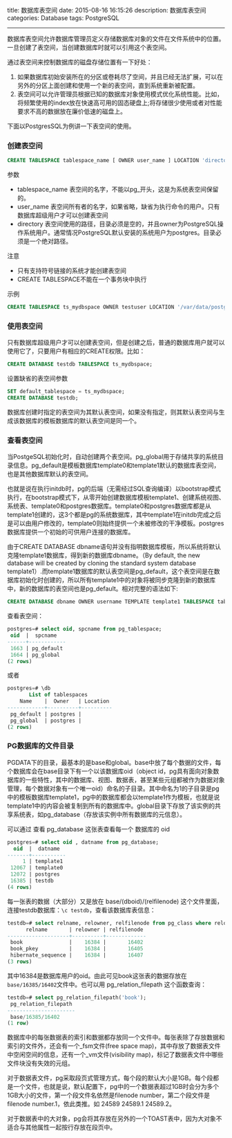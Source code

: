 title: 数据库表空间
date: 2015-08-16 16:15:26
description: 数据库表空间
categories: Database
tags: PostgreSQL

---
数据库表空间允许数据库管理员定义存储数据库对象的文件在文件系统中的位置。一旦创建了表空间，当创建数据库时就可以引用这个表空间。

通过表空间来控制数据库的磁盘存储位置有一下好处：
1.	如果数据库初始安装所在的分区或卷耗尽了空间，并且已经无法扩展，可以在另外的分区上面创建和使用一个新的表空间，直到系统重新被配置。
2.	表空间可以允许管理员根据已知的数据库对象使用模式优化系统性能。比如，将频繁使用的index放在快速高可用的固态硬盘上;将存储很少使用或者对性能要求不高的数据放在廉价低速的磁盘上。

下面以PostgresSQL为例讲一下表空间的使用。

### 创建表空间
```sql
CREATE TABLESPACE tablespace_name [ OWNER user_name ] LOCATION 'directory';
```
参数
*	tablespace_name 表空间的名字，不能以pg_开头，这是为系统表空间保留的。
*	user_name 表空间所有者的名字，如果省略，缺省为执行命令的用户。只有数据库超级用户才可以创建表空间
*	directory 表空间使用的路径，目录必须是空的，并且owner为PostgreSQL操作系统用户。通常情况PostgreSQL默认安装的系统用户为postgres。目录必须是一个绝对路径。

注意
*	只有支持符号链接的系统才能创建表空间
*	CREATE TABLESPACE不能在一个事务块中执行

示例
```sql
CREATE TABLESPACE ts_mydbspace OWNER testuser LOCATION '/var/data/postgres';
```
### 使用表空间
只有数据库超级用户才可以创建表空间，但是创建之后，普通的数据库用户就可以使用它了，只要用户有相应的CREATE权限。比如：
```sql
CREATE DATABASE testdb TABLESPACE ts_mydbspace;
```
设置缺省的表空间参数
```sql
SET default_tablespace = ts_mydbspace;
CREATE DATABASE testdb;
```
数据库创建时指定的表空间为其默认表空间，如果没有指定，则其默认表空间与生成该数据库的模板数据库的默认表空间是同一个。

### 查看表空间
当PostgeSQL初始化时，自动创建两个表空间。pg_global用于存储共享的系统目录信息。pg_default是模板数据库template0和template1默认的数据库表空间，也是其他数据库默认的表空间。

也就是说在执行initdb时，pg的后端（无需经过SQL查询编译）以bootstrap模式执行，在bootstrap模式下，从零开始创建数据库模板template1、创建系统视图、系统表、template0和postgres数据库。template0和postgres数据库都是从template1创建的，这3个都是pg的系统数据库，其中template1在initdb完成之后是可以由用户修改的，template0则始终提供一个未被修改的干净模板。postgres数据库提供一个初始的可供用户连接的数据库。

由于CREATE DATABASE dbname语句并没有指明数据库模板，所以系统将默认克隆template1数据库，得到新的数据库dbname。（By default, the new database will be created by cloning the standard system database template1）.而template1数据库的默认表空间是pg_default，这个表空间是在数据库初始化时创建的，所以所有template1中的对象将被同步克隆到新的数据库中，新的数据库的表空间也是pg_default。相对完整的语法如下:
```sql
CREATE DATABASE dbname OWNER username TEMPLATE template1 TABLESPACE tablespacename;
```

查看表空间：
```sql
postgres=# select oid, spcname from pg_tablespace;
 oid  |  spcname   
------+------------
 1663 | pg_default
 1664 | pg_global
(2 rows)
```
或者
```sql
postgres=# \db
       List of tablespaces
    Name    |  Owner   | Location 
------------+----------+----------
 pg_default | postgres | 
 pg_global  | postgres | 
(2 rows)

```


### PG数据库的文件目录
PGDATA下的目录，最基本的是base和global。base中放了每个数据的文件，每个数据库会在base目录下有一个以该数据库oid（object id，pg具有面向对象数据库的一些特性，其中的数据库、视图、数据表，甚至某些元组都被作为数据对象管理，每个数据对象有一个唯一oid）命名的子目录。其中命名为1的子目录是pg中的模板数据库template1，pg中的数据库都会以template1作为模板，也就是说template1中的内容会被复制到所有的数据库中。global目录下存放了该实例的共享系统表，如pg_database（存放该实例中所有数据库的元信息）。

可以通过 查看 pg_database 这张表查看每一个 数据库的 oid
```sql
postgres=# select oid , datname from pg_database;
  oid  |  datname  
-------+-----------
     1 | template1
 12067 | template0
 12072 | postgres
 16385 | testdb
(4 rows)

```
每一张表的数据（大部分）又是放在 base/(dboid)/(relfilenode) 这个文件里面，连接testdb数据库：`\c testdb`，查看该数据库表信息：
``` sql
testdb=# select relname, relowner, relfilenode from pg_class where relowner = 16384;
      relname       | relowner | relfilenode 
--------------------+----------+-------------
 book               |    16384 |       16402
 book_pkey          |    16384 |       16405
 hibernate_sequence |    16384 |       16407
(3 rows)

```
其中16384是数据库用户的oid。由此可见book这张表的数据存放在`base/16385/16402`文件中。也可以用 pg_relation_filepath 这个函数查询：
```sql
testdb=# select pg_relation_filepath('book');
 pg_relation_filepath 
----------------------
 base/16385/16402
(1 row)

```
数据库中的每张数据表的索引和数据都存放同一个文件中。每张表除了存放数据和索引的文件外，还会有一个_fsm文件(free space map)，其中存放了数据表文件中空闲空间的信息，还有一个_vm文件(visibility map)，标记了数据表文件中哪些文件块没有失效的元组。

对于数据表文件，pg采取段页式管理方式，每个段的默认大小是1GB。每个段都是一个文件，也就是说，默认配置下，pg中的一个数据表超过1GB时会分为多个1GB大小的文件，第一个段文件名依然是filenode number，第二个段文件是filenode number.1，依此类推。如 24589 24589.1 24589.2。

对于数据表中的大对象，pg会将其存放在另外的一个TOAST表中，因为大对象不适合与其他属性一起按行存放在段页中。
